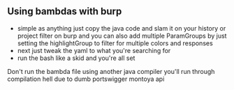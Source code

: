 ## Using bambdas with burp
- simple as anything just copy the java code and slam it on your history or project filter on burp and you can also add multiple ParamGroups by just setting the highlightGroup to filter for multiple colors and responses
- next just tweak the yaml to what you're searching for 
- run the bash like a skid and you're all set

Don't run the bambda file using another java compiler you'll run through compilation hell due to dumb portswigger montoya api